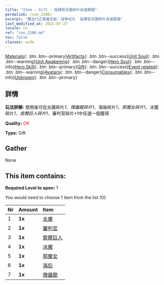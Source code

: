 ```yaml
---
title: "Item - Gift - 指揮官兵團碎片自選寶箱"
permalink: /con_2206/
excerpt: "魔法门之英雄无敌：战争纪元  指揮官兵團碎片自選寶箱"
last_modified_at: 2021-07-27
locale: cn
ref: "con_2206.md"
toc: false
classes: wide
---
```

 [Materials](/ItemsCN/){: .btn .btn--primary}[Artifacts](/ItemsCN/Artifacts/){: .btn .btn--success}[Unit Soul](/ItemsCN/UnitSoul/){: .btn .btn--warning}[Unit Awakening](/ItemsCN/UnitAwakening/){: .btn .btn--danger}[Hero Soul](/ItemsCN/HeroSoul/){: .btn .btn--info}[Hero Skill](/ItemsCN/HeroSkill/){: .btn .btn--primary}[Gift](/ItemsCN/Gift/){: .btn .btn--success}[Event related](/ItemsCN/Events/){: .btn .btn--warning}[Avatars](/ItemsCN/Avatars/){: .btn .btn--danger}[Consumables](/ItemsCN/Consumables/){: .btn .btn--info}[Unknown](/ItemsCN/Unknown/){: .btn .btn--primary}

## 詳情
 **玩法詳解:** 使用後可從炎魔碎片*1、傀儡龍碎片*1、海後碎片*1、邪魔女碎片*1、冰魔碎片*1、索爾巨人碎片*1、審判官碎片*1中任選一個獲得

 **Quality:** <span style="color: #FF0000">OK</span>

 **Type:** Gift

## Gather

  None

## This item contains:

 **Required Level to open:** 1

 You would need to choose 1 item from the list (0):

  | Nr | Amount |     Item    |
  |:---|:-------|:------------|
  | 1 |  **1x** | [炎魔](/cn/Items/unt_234/) |  | 
  | 2 |  **1x** | [審判官](/cn/Items/unt_198/) |  | 
  | 3 |  **1x** | [索爾巨人](/cn/Items/unt_225/) |  | 
  | 4 |  **1x** | [冰魔](/cn/Items/unt_269/) |  | 
  | 5 |  **1x** | [邪魔女](/cn/Items/unt_252/) |  | 
  | 6 |  **1x** | [海后](/cn/Items/unt_279/) |  | 
  | 7 |  **1x** | [傀儡龍](/cn/Items/unt_243/) |  | 
